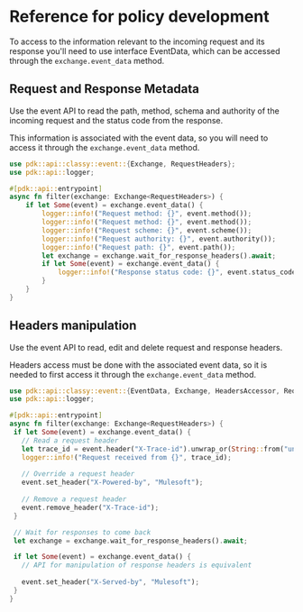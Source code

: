# Reference for policy development

To access to the information relevant to the incoming request and its response you'll need to use interface EventData, which can be
accessed through the  `exchange.event_data` method.

## Request and Response Metadata
Use the event API to read the path, method, schema and authority of the incoming request and the status code from the response.  

This information is associated with the event data, so you will need to access it through the `exchange.event_data` method.
```rust
use pdk::api::classy::event::{Exchange, RequestHeaders};
use pdk::api::logger;

#[pdk::api::entrypoint]
async fn filter(exchange: Exchange<RequestHeaders>) {
    if let Some(event) = exchange.event_data() {
        logger::info!("Request method: {}", event.method());
        logger::info!("Request method: {}", event.method());
        logger::info!("Request scheme: {}", event.scheme());
        logger::info!("Request authority: {}", event.authority());
        logger::info!("Request path: {}", event.path());
        let exchange = exchange.wait_for_response_headers().await;
        if let Some(event) = exchange.event_data() {
            logger::info!("Response status code: {}", event.status_code());
        }
    }
}
```


## Headers manipulation
Use the event API to read, edit and delete request and response headers.

Headers access must be done with the associated event data, so it is needed to first access it through the `exchange.event_data` method. 
 ```rust
use pdk::api::classy::event::{EventData, Exchange, HeadersAccessor, RequestHeaders};
use pdk::api::logger;

#[pdk::api::entrypoint]
async fn filter(exchange: Exchange<RequestHeaders>) {
  if let Some(event) = exchange.event_data() {
    // Read a request header
    let trace_id = event.header("X-Trace-id").unwrap_or(String::from("unknown"));
    logger::info!("Request received from {}", trace_id);
    
    // Override a request header
    event.set_header("X-Powered-by", "Mulesoft");
    
    // Remove a request header
    event.remove_header("X-Trace-id");
  }

  // Wait for responses to come back 
  let exchange = exchange.wait_for_response_headers().await;

  if let Some(event) = exchange.event_data() {
    // API for manipulation of response headers is equivalent
    
    event.set_header("X-Served-by", "Mulesoft");
  }
}
```